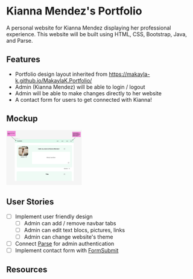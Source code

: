 # Kianna Mendez's Portfolio

A personal website for Kianna Mendez displaying her professional experience. This website will be built using HTML, CSS, Bootstrap, Java, and Parse. 

## Features

- Portfolio design layout inherited from https://makayla-k.github.io/MakaylaK.Portfolio/
- Admin (Kianna Mendez) will be able to login / logout
- Admin will be able to make changes directly to her website
- A contact form for users to get connected with Kianna!

## Mockup
<img src="/img/KiannaMendezPortfolioFigma.png" alt="drawing" width="200"/>

## User Stories

- [ ] Implement user friendly design
	- [ ] Admin can add / remove navbar tabs
    - [ ] Admin can edit text blocs, pictures, links
    - [ ] Admin can change website's theme
- [ ] Connect [Parse](https://parseplatform.org/) for admin authentication
- [ ] Implement contact form with [FormSubmit](https://formsubmit.co/)

## Resources

